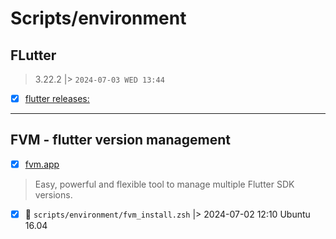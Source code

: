 # Scripts/environment

## FLutter

> 3.22.2 |> `2024-07-03 WED 13:44`

- [x] [flutter releases:](https://docs.flutter.dev/release/archive)

<!-- https://storage.googleapis.com/flutter_infra_release/releases/stable/linux/flutter_linux_3.22.2-stable.tar.xz -->

---

## FVM - flutter version management

- [x] [fvm.app](https://fvm.app/)

> Easy, powerful and flexible tool to manage multiple Flutter SDK versions.

- [x] 🐳 `scripts/environment/fvm_install.zsh` |> 2024-07-02 12:10 Ubuntu 16.04
